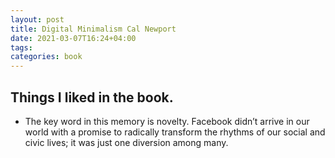 ```yaml
---
layout: post
title: Digital Minimalism Cal Newport
date: 2021-03-07T16:24+04:00
tags: 
categories: book
---
```


## Things I liked in the book.

- The key word in this memory is novelty. Facebook didn’t arrive in our world
with a promise to radically transform the rhythms of our social and civic lives;
it was just one diversion among many.
